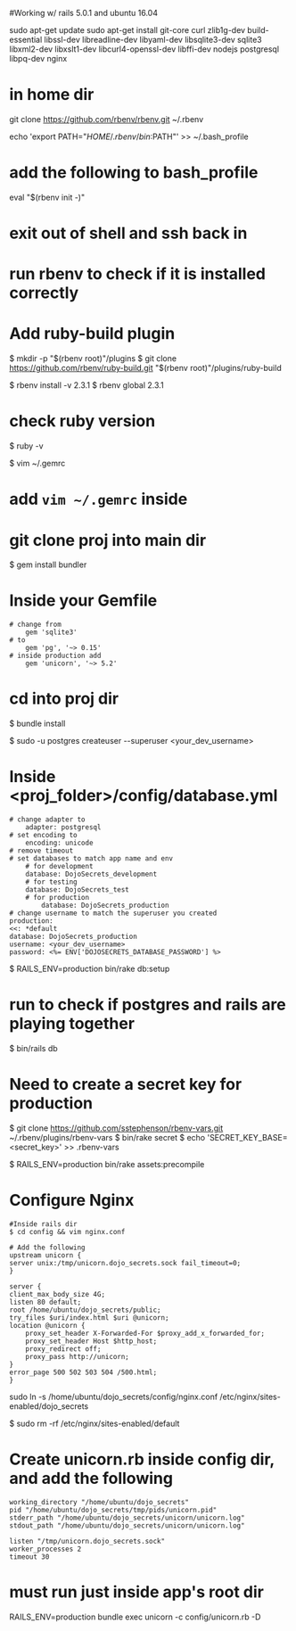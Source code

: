 #Working w/ rails 5.0.1 and ubuntu 16.04


sudo apt-get update
sudo apt-get  install git-core curl zlib1g-dev build-essential libssl-dev libreadline-dev libyaml-dev libsqlite3-dev sqlite3 libxml2-dev libxslt1-dev libcurl4-openssl-dev libffi-dev nodejs postgresql libpq-dev nginx

# in home dir
git clone https://github.com/rbenv/rbenv.git ~/.rbenv

echo 'export PATH="$HOME/.rbenv/bin:$PATH"' >> ~/.bash_profile

# add the following to bash_profile
eval "$(rbenv init -)"

# exit out of shell and ssh back in
# run rbenv to check if it is installed correctly

# Add ruby-build plugin
$ mkdir -p "$(rbenv root)"/plugins
$ git clone https://github.com/rbenv/ruby-build.git "$(rbenv root)"/plugins/ruby-build

$ rbenv install -v 2.3.1
$ rbenv global 2.3.1

# check ruby version
$ ruby -v

$ vim ~/.gemrc
# add `vim ~/.gemrc` inside

# git clone proj into main dir

$ gem install bundler

# Inside your Gemfile
    # change from
        gem 'sqlite3'
    # to
        gem 'pg', '~> 0.15'
    # inside production add
        gem 'unicorn', '~> 5.2'

# cd into proj dir
$ bundle install

$ sudo -u postgres createuser --superuser <your_dev_username>
# Inside <proj_folder>/config/database.yml
    # change adapter to
        adapter: postgresql
    # set encoding to
        encoding: unicode
    # remove timeout
    # set databases to match app name and env
        # for development
        database: DojoSecrets_development
        # for testing
        database: DojoSecrets_test
        # for production
            database: DojoSecrets_production
    # change username to match the superuser you created
    production:
    <<: *default
    database: DojoSecrets_production
    username: <your_dev_username>
    password: <%= ENV['DOJOSECRETS_DATABASE_PASSWORD'] %>
    
$ RAILS_ENV=production bin/rake db:setup

# run to check if postgres and rails are playing together
$ bin/rails db

# Need to create a secret key for production
$ git clone https://github.com/sstephenson/rbenv-vars.git ~/.rbenv/plugins/rbenv-vars
$ bin/rake secret
$ echo 'SECRET_KEY_BASE=<secret_key>' >> .rbenv-vars

$ RAILS_ENV=production bin/rake assets:precompile

# Configure Nginx
    #Inside rails dir
    $ cd config && vim nginx.conf

    # Add the following
    upstream unicorn {
    server unix:/tmp/unicorn.dojo_secrets.sock fail_timeout=0;
    }

    server {
    client_max_body_size 4G;
    listen 80 default;
    root /home/ubuntu/dojo_secrets/public;
    try_files $uri/index.html $uri @unicorn;
    location @unicorn {
        proxy_set_header X-Forwarded-For $proxy_add_x_forwarded_for;
        proxy_set_header Host $http_host;
        proxy_redirect off;
        proxy_pass http://unicorn;
    }
    error_page 500 502 503 504 /500.html;
    }

sudo ln -s /home/ubuntu/dojo_secrets/config/nginx.conf /etc/nginx/sites-enabled/dojo_secrets

$ sudo rm -rf /etc/nginx/sites-enabled/default

# Create unicorn.rb inside config dir, and add the following 
    working_directory "/home/ubuntu/dojo_secrets"
    pid "/home/ubuntu/dojo_secrets/tmp/pids/unicorn.pid"
    stderr_path "/home/ubuntu/dojo_secrets/unicorn/unicorn.log"
    stdout_path "/home/ubuntu/dojo_secrets/unicorn/unicorn.log"

    listen "/tmp/unicorn.dojo_secrets.sock"
    worker_processes 2
    timeout 30

# must run just inside app's root dir
RAILS_ENV=production bundle exec unicorn -c config/unicorn.rb -D
